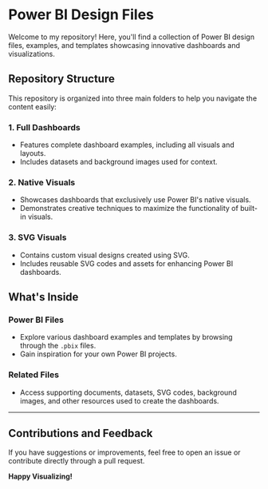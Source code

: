 # Power BI Design Files  

Welcome to my repository! Here, you'll find a collection of Power BI design files, examples, and templates showcasing innovative dashboards and visualizations.  

## Repository Structure  

This repository is organized into three main folders to help you navigate the content easily:  

### 1. **Full Dashboards**  
   - Features complete dashboard examples, including all visuals and layouts.  
   - Includes datasets and background images used for context.  

### 2. **Native Visuals**  
   - Showcases dashboards that exclusively use Power BI's native visuals.  
   - Demonstrates creative techniques to maximize the functionality of built-in visuals.  

### 3. **SVG Visuals**  
   - Contains custom visual designs created using SVG.  
   - Includes reusable SVG codes and assets for enhancing Power BI dashboards.  

## What's Inside  

### Power BI Files  
- Explore various dashboard examples and templates by browsing through the `.pbix` files.  
- Gain inspiration for your own Power BI projects.  

### Related Files  
- Access supporting documents, datasets, SVG codes, background images, and other resources used to create the dashboards.  

---

## Contributions and Feedback  

If you have suggestions or improvements, feel free to open an issue or contribute directly through a pull request.  

**Happy Visualizing!**  
